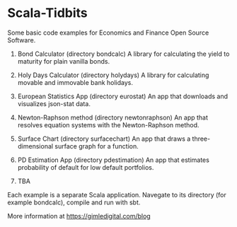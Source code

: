 # Scala-Tidbits
Some basic code examples for Economics and Finance Open Source Software.

1.  Bond Calculator (directory bondcalc)
    A library for calculating the yield to maturity for plain vanilla bonds.

2.  Holy Days Calculator (directory holydays)
    A library for calculating movable and immovable bank holidays.

3.  European Statistics App (directory eurostat)
    An app that downloads and visualizes json-stat data.

4.  Newton-Raphson method (directory newtonraphson)
    An app that resolves equation systems with the Newton-Raphson method.

5.  Surface Chart (directory surfacechart)
    An app that draws a three-dimensional surface graph for a function.

6.  PD Estimation App (directory pdestimation)
    An app that estimates probability of default for low default portfolios.

7.  TBA

Each example is a separate Scala application. Navegate to its directory
(for example bondcalc), compile and run with sbt.

More information at https://gimledigital.com/blog
